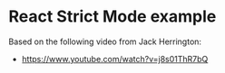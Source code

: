 # React Strict Mode example

Based on the following video from Jack Herrington:

- https://www.youtube.com/watch?v=j8s01ThR7bQ
